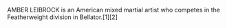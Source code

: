 AMBER LEIBROCK is an American mixed martial artist who competes in the Featherweight division in Bellator.[1][2]
